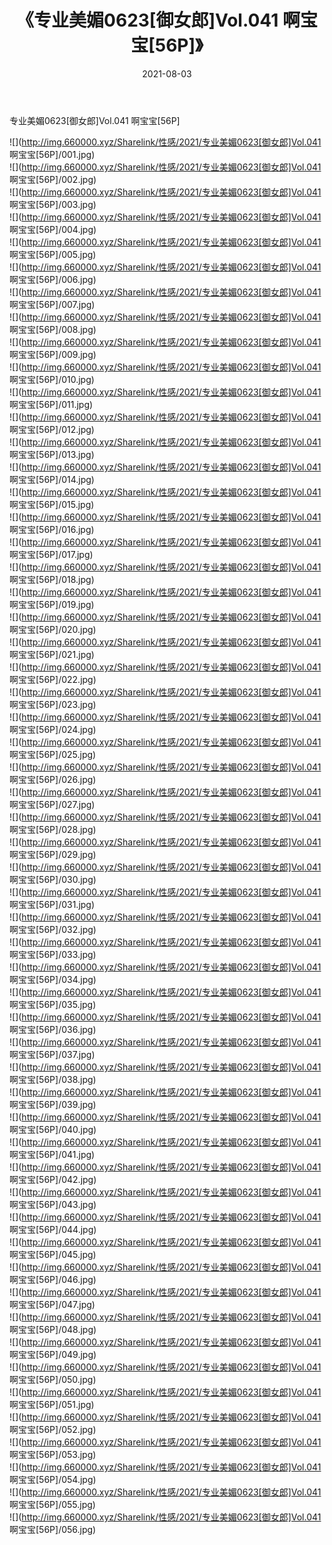 ﻿---
layout: post
title:  《专业美媚0623[御女郎]Vol.041 啊宝宝[56P]》
date:   2021-08-03
img: http://img.660000.xyz/Sharelink/性感/2021/专业美媚0623[御女郎]Vol.041 啊宝宝[56P]/000.jpg
categories: [美女, 清纯, 唯美]
---

专业美媚0623[御女郎]Vol.041 啊宝宝[56P]

  ![](http://img.660000.xyz/Sharelink/性感/2021/专业美媚0623[御女郎]Vol.041 啊宝宝[56P]/001.jpg) <br> ![](http://img.660000.xyz/Sharelink/性感/2021/专业美媚0623[御女郎]Vol.041 啊宝宝[56P]/002.jpg) <br> ![](http://img.660000.xyz/Sharelink/性感/2021/专业美媚0623[御女郎]Vol.041 啊宝宝[56P]/003.jpg) <br> ![](http://img.660000.xyz/Sharelink/性感/2021/专业美媚0623[御女郎]Vol.041 啊宝宝[56P]/004.jpg) <br> ![](http://img.660000.xyz/Sharelink/性感/2021/专业美媚0623[御女郎]Vol.041 啊宝宝[56P]/005.jpg) <br> ![](http://img.660000.xyz/Sharelink/性感/2021/专业美媚0623[御女郎]Vol.041 啊宝宝[56P]/006.jpg) <br> ![](http://img.660000.xyz/Sharelink/性感/2021/专业美媚0623[御女郎]Vol.041 啊宝宝[56P]/007.jpg) <br> ![](http://img.660000.xyz/Sharelink/性感/2021/专业美媚0623[御女郎]Vol.041 啊宝宝[56P]/008.jpg) <br> ![](http://img.660000.xyz/Sharelink/性感/2021/专业美媚0623[御女郎]Vol.041 啊宝宝[56P]/009.jpg) <br> ![](http://img.660000.xyz/Sharelink/性感/2021/专业美媚0623[御女郎]Vol.041 啊宝宝[56P]/010.jpg) <br> ![](http://img.660000.xyz/Sharelink/性感/2021/专业美媚0623[御女郎]Vol.041 啊宝宝[56P]/011.jpg) <br> ![](http://img.660000.xyz/Sharelink/性感/2021/专业美媚0623[御女郎]Vol.041 啊宝宝[56P]/012.jpg) <br> ![](http://img.660000.xyz/Sharelink/性感/2021/专业美媚0623[御女郎]Vol.041 啊宝宝[56P]/013.jpg) <br> ![](http://img.660000.xyz/Sharelink/性感/2021/专业美媚0623[御女郎]Vol.041 啊宝宝[56P]/014.jpg) <br> ![](http://img.660000.xyz/Sharelink/性感/2021/专业美媚0623[御女郎]Vol.041 啊宝宝[56P]/015.jpg) <br> ![](http://img.660000.xyz/Sharelink/性感/2021/专业美媚0623[御女郎]Vol.041 啊宝宝[56P]/016.jpg) <br> ![](http://img.660000.xyz/Sharelink/性感/2021/专业美媚0623[御女郎]Vol.041 啊宝宝[56P]/017.jpg) <br> ![](http://img.660000.xyz/Sharelink/性感/2021/专业美媚0623[御女郎]Vol.041 啊宝宝[56P]/018.jpg) <br> ![](http://img.660000.xyz/Sharelink/性感/2021/专业美媚0623[御女郎]Vol.041 啊宝宝[56P]/019.jpg) <br> ![](http://img.660000.xyz/Sharelink/性感/2021/专业美媚0623[御女郎]Vol.041 啊宝宝[56P]/020.jpg) <br> ![](http://img.660000.xyz/Sharelink/性感/2021/专业美媚0623[御女郎]Vol.041 啊宝宝[56P]/021.jpg) <br> ![](http://img.660000.xyz/Sharelink/性感/2021/专业美媚0623[御女郎]Vol.041 啊宝宝[56P]/022.jpg) <br> ![](http://img.660000.xyz/Sharelink/性感/2021/专业美媚0623[御女郎]Vol.041 啊宝宝[56P]/023.jpg) <br> ![](http://img.660000.xyz/Sharelink/性感/2021/专业美媚0623[御女郎]Vol.041 啊宝宝[56P]/024.jpg) <br> ![](http://img.660000.xyz/Sharelink/性感/2021/专业美媚0623[御女郎]Vol.041 啊宝宝[56P]/025.jpg) <br> ![](http://img.660000.xyz/Sharelink/性感/2021/专业美媚0623[御女郎]Vol.041 啊宝宝[56P]/026.jpg) <br> ![](http://img.660000.xyz/Sharelink/性感/2021/专业美媚0623[御女郎]Vol.041 啊宝宝[56P]/027.jpg) <br> ![](http://img.660000.xyz/Sharelink/性感/2021/专业美媚0623[御女郎]Vol.041 啊宝宝[56P]/028.jpg) <br> ![](http://img.660000.xyz/Sharelink/性感/2021/专业美媚0623[御女郎]Vol.041 啊宝宝[56P]/029.jpg) <br> ![](http://img.660000.xyz/Sharelink/性感/2021/专业美媚0623[御女郎]Vol.041 啊宝宝[56P]/030.jpg) <br> ![](http://img.660000.xyz/Sharelink/性感/2021/专业美媚0623[御女郎]Vol.041 啊宝宝[56P]/031.jpg) <br> ![](http://img.660000.xyz/Sharelink/性感/2021/专业美媚0623[御女郎]Vol.041 啊宝宝[56P]/032.jpg) <br> ![](http://img.660000.xyz/Sharelink/性感/2021/专业美媚0623[御女郎]Vol.041 啊宝宝[56P]/033.jpg) <br> ![](http://img.660000.xyz/Sharelink/性感/2021/专业美媚0623[御女郎]Vol.041 啊宝宝[56P]/034.jpg) <br> ![](http://img.660000.xyz/Sharelink/性感/2021/专业美媚0623[御女郎]Vol.041 啊宝宝[56P]/035.jpg) <br> ![](http://img.660000.xyz/Sharelink/性感/2021/专业美媚0623[御女郎]Vol.041 啊宝宝[56P]/036.jpg) <br> ![](http://img.660000.xyz/Sharelink/性感/2021/专业美媚0623[御女郎]Vol.041 啊宝宝[56P]/037.jpg) <br> ![](http://img.660000.xyz/Sharelink/性感/2021/专业美媚0623[御女郎]Vol.041 啊宝宝[56P]/038.jpg) <br> ![](http://img.660000.xyz/Sharelink/性感/2021/专业美媚0623[御女郎]Vol.041 啊宝宝[56P]/039.jpg) <br> ![](http://img.660000.xyz/Sharelink/性感/2021/专业美媚0623[御女郎]Vol.041 啊宝宝[56P]/040.jpg) <br> ![](http://img.660000.xyz/Sharelink/性感/2021/专业美媚0623[御女郎]Vol.041 啊宝宝[56P]/041.jpg) <br> ![](http://img.660000.xyz/Sharelink/性感/2021/专业美媚0623[御女郎]Vol.041 啊宝宝[56P]/042.jpg) <br> ![](http://img.660000.xyz/Sharelink/性感/2021/专业美媚0623[御女郎]Vol.041 啊宝宝[56P]/043.jpg) <br> ![](http://img.660000.xyz/Sharelink/性感/2021/专业美媚0623[御女郎]Vol.041 啊宝宝[56P]/044.jpg) <br> ![](http://img.660000.xyz/Sharelink/性感/2021/专业美媚0623[御女郎]Vol.041 啊宝宝[56P]/045.jpg) <br> ![](http://img.660000.xyz/Sharelink/性感/2021/专业美媚0623[御女郎]Vol.041 啊宝宝[56P]/046.jpg) <br> ![](http://img.660000.xyz/Sharelink/性感/2021/专业美媚0623[御女郎]Vol.041 啊宝宝[56P]/047.jpg) <br> ![](http://img.660000.xyz/Sharelink/性感/2021/专业美媚0623[御女郎]Vol.041 啊宝宝[56P]/048.jpg) <br> ![](http://img.660000.xyz/Sharelink/性感/2021/专业美媚0623[御女郎]Vol.041 啊宝宝[56P]/049.jpg) <br> ![](http://img.660000.xyz/Sharelink/性感/2021/专业美媚0623[御女郎]Vol.041 啊宝宝[56P]/050.jpg) <br> ![](http://img.660000.xyz/Sharelink/性感/2021/专业美媚0623[御女郎]Vol.041 啊宝宝[56P]/051.jpg) <br> ![](http://img.660000.xyz/Sharelink/性感/2021/专业美媚0623[御女郎]Vol.041 啊宝宝[56P]/052.jpg) <br> ![](http://img.660000.xyz/Sharelink/性感/2021/专业美媚0623[御女郎]Vol.041 啊宝宝[56P]/053.jpg) <br> ![](http://img.660000.xyz/Sharelink/性感/2021/专业美媚0623[御女郎]Vol.041 啊宝宝[56P]/054.jpg) <br> ![](http://img.660000.xyz/Sharelink/性感/2021/专业美媚0623[御女郎]Vol.041 啊宝宝[56P]/055.jpg) <br> ![](http://img.660000.xyz/Sharelink/性感/2021/专业美媚0623[御女郎]Vol.041 啊宝宝[56P]/056.jpg) <br>